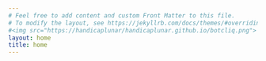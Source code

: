 ```yaml
---
# Feel free to add content and custom Front Matter to this file.
# To modify the layout, see https://jekyllrb.com/docs/themes/#overriding-theme-defaults
#<img src="https://handicaplunar/handicaplunar.github.io/botcliq.png">
layout: home
title: home
---
```

